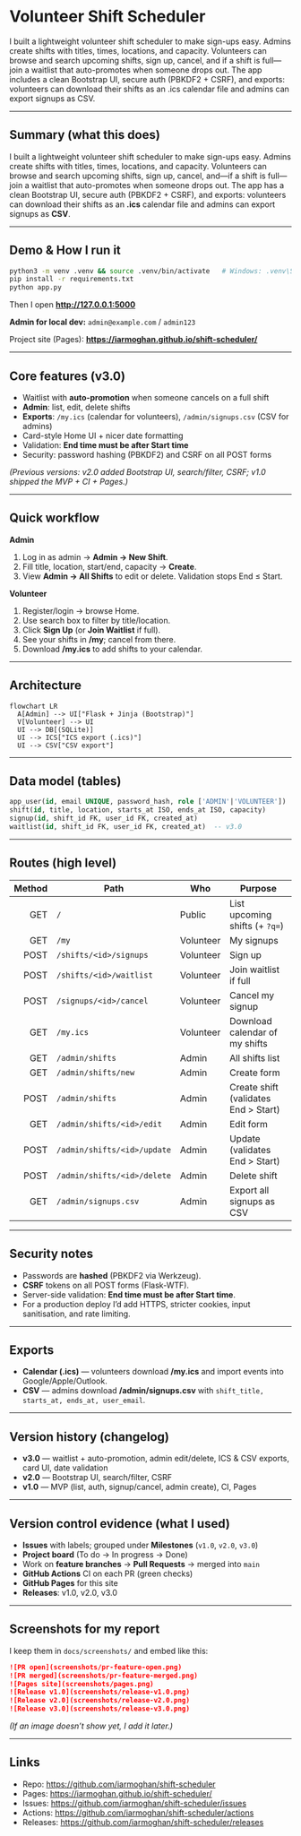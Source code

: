 # Volunteer Shift Scheduler

I built a lightweight volunteer shift scheduler to make sign-ups easy. Admins create shifts with titles, times, locations, and capacity. Volunteers can browse and search upcoming shifts, sign up, cancel, and if a shift is full—join a waitlist that auto-promotes when someone drops out. The app includes a clean Bootstrap UI, secure auth (PBKDF2 + CSRF), and exports: volunteers can download their shifts as an .ics calendar file and admins can export signups as CSV.


---

## Summary (what this does)
I built a lightweight volunteer shift scheduler to make sign-ups easy. Admins create shifts with titles, times, locations, and capacity. Volunteers can browse and search upcoming shifts, sign up, cancel, and—if a shift is full—join a waitlist that auto-promotes when someone drops out. The app has a clean Bootstrap UI, secure auth (PBKDF2 + CSRF), and exports: volunteers can download their shifts as an **.ics** calendar file and admins can export signups as **CSV**.

---

## Demo & How I run it

```bash
python3 -m venv .venv && source .venv/bin/activate   # Windows: .venv\Scripts\Activate.ps1
pip install -r requirements.txt
python app.py
```

Then I open **http://127.0.0.1:5000**

**Admin for local dev:** `admin@example.com` / `admin123`

Project site (Pages): **https://iarmoghan.github.io/shift-scheduler/**

---

## Core features (v3.0)
- Waitlist with **auto-promotion** when someone cancels on a full shift
- **Admin**: list, edit, delete shifts
- **Exports**: `/my.ics` (calendar for volunteers), `/admin/signups.csv` (CSV for admins)
- Card-style Home UI + nicer date formatting
- Validation: **End time must be after Start time**
- Security: password hashing (PBKDF2) and CSRF on all POST forms

*(Previous versions: v2.0 added Bootstrap UI, search/filter, CSRF; v1.0 shipped the MVP + CI + Pages.)*

---

## Quick workflow

**Admin**
1. Log in as admin → **Admin → New Shift**.
2. Fill title, location, start/end, capacity → **Create**.
3. View **Admin → All Shifts** to edit or delete. Validation stops End ≤ Start.

**Volunteer**
1. Register/login → browse Home.
2. Use search box to filter by title/location.
3. Click **Sign Up** (or **Join Waitlist** if full).
4. See your shifts in **/my**; cancel from there.
5. Download **/my.ics** to add shifts to your calendar.

---

## Architecture

```mermaid
flowchart LR
  A[Admin] --> UI["Flask + Jinja (Bootstrap)"]
  V[Volunteer] --> UI
  UI --> DB[(SQLite)]
  UI --> ICS["ICS export (.ics)"]
  UI --> CSV["CSV export"]
```


---

## Data model (tables)

```sql
app_user(id, email UNIQUE, password_hash, role ['ADMIN'|'VOLUNTEER'])
shift(id, title, location, starts_at ISO, ends_at ISO, capacity)
signup(id, shift_id FK, user_id FK, created_at)
waitlist(id, shift_id FK, user_id FK, created_at)  -- v3.0
```

---

## Routes (high level)

| Method | Path                            | Who        | Purpose                          |
|-------:|---------------------------------|------------|----------------------------------|
| GET    | `/`                             | Public     | List upcoming shifts (+ `?q=`)   |
| GET    | `/my`                           | Volunteer  | My signups                       |
| POST   | `/shifts/<id>/signups`          | Volunteer  | Sign up                          |
| POST   | `/shifts/<id>/waitlist`         | Volunteer  | Join waitlist if full            |
| POST   | `/signups/<id>/cancel`          | Volunteer  | Cancel my signup                 |
| GET    | `/my.ics`                       | Volunteer  | Download calendar of my shifts   |
| GET    | `/admin/shifts`                 | Admin      | All shifts list                  |
| GET    | `/admin/shifts/new`             | Admin      | Create form                      |
| POST   | `/admin/shifts`                 | Admin      | Create shift (validates End > Start) |
| GET    | `/admin/shifts/<id>/edit`       | Admin      | Edit form                        |
| POST   | `/admin/shifts/<id>/update`     | Admin      | Update (validates End > Start)   |
| POST   | `/admin/shifts/<id>/delete`     | Admin      | Delete shift                     |
| GET    | `/admin/signups.csv`            | Admin      | Export all signups as CSV        |

---

## Security notes
- Passwords are **hashed** (PBKDF2 via Werkzeug).
- **CSRF** tokens on all POST forms (Flask-WTF).
- Server-side validation: **End time must be after Start time**.
- For a production deploy I’d add HTTPS, stricter cookies, input sanitisation, and rate limiting.

---

## Exports
- **Calendar (.ics)** — volunteers download **/my.ics** and import events into Google/Apple/Outlook.
- **CSV** — admins download **/admin/signups.csv** with `shift_title, starts_at, ends_at, user_email`.

---

## Version history (changelog)

- **v3.0** — waitlist + auto-promotion, admin edit/delete, ICS & CSV exports, card UI, date validation  
- **v2.0** — Bootstrap UI, search/filter, CSRF  
- **v1.0** — MVP (list, auth, signup/cancel, admin create), CI, Pages

---

## Version control evidence (what I used)
- **Issues** with labels; grouped under **Milestones** (`v1.0`, `v2.0`, `v3.0`)
- **Project board** (To do → In progress → Done)
- Work on **feature branches** → **Pull Requests** → merged into `main`
- **GitHub Actions** CI on each PR (green checks)
- **GitHub Pages** for this site
- **Releases**: v1.0, v2.0, v3.0

---

## Screenshots for my report

I keep them in `docs/screenshots/` and embed like this:

```md
![PR open](screenshots/pr-feature-open.png)
![PR merged](screenshots/pr-feature-merged.png)
![Pages site](screenshots/pages.png)
![Release v1.0](screenshots/release-v1.0.png)
![Release v2.0](screenshots/release-v2.0.png)
![Release v3.0](screenshots/release-v3.0.png)
```

*(If an image doesn’t show yet, I add it later.)*

---

## Links

- Repo: https://github.com/iarmoghan/shift-scheduler  
- Pages: https://iarmoghan.github.io/shift-scheduler/  
- Issues: https://github.com/iarmoghan/shift-scheduler/issues  
- Actions: https://github.com/iarmoghan/shift-scheduler/actions  
- Releases: https://github.com/iarmoghan/shift-scheduler/releases

<script src="https://cdn.jsdelivr.net/npm/mermaid@10/dist/mermaid.min.js"></script>
<script>
  document.addEventListener("DOMContentLoaded", function () {
    if (window.mermaid) {
      mermaid.initialize({ startOnLoad: false, securityLevel: "strict" });
      // Render fenced code blocks with ```mermaid
      mermaid.run({ querySelector: ".language-mermaid" });
    }
  });
</script>

